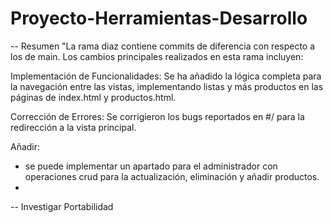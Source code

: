 # Proyecto-Herramientas-Desarrollo


-- Resumen 
"La rama diaz contiene commits de diferencia con respecto a los de main. Los cambios principales realizados en esta rama incluyen:

Implementación de Funcionalidades: Se ha añadido la lógica completa para la navegación entre las vistas, implementando listas y más productos en las páginas de index.html y productos.html.

Corrección de Errores: Se corrigieron los bugs reportados en #/ para la redirección a la vista principal. 

Añadir: 
- se puede implementar un apartado para el administrador con operaciones crud para la actualización, eliminación y añadir productos.
- 
--
Investigar Portabilidad 
